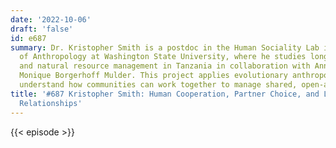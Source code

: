 ```yaml
---
date: '2022-10-06'
draft: 'false'
id: e687
summary: Dr. Kristopher Smith is a postdoc in the Human Sociality Lab in the Department
  of Anthropology at Washington State University, where he studies long-distance relationships
  and natural resource management in Tanzania in collaboration with Anne Pisor and
  Monique Borgerhoff Mulder. This project applies evolutionary anthropology to better
  understand how communities can work together to manage shared, open-access fisheries.&nbsp;
title: '#687 Kristopher Smith: Human Cooperation, Partner Choice, and Long-Distance
  Relationships'
---
```

{{< episode >}}
